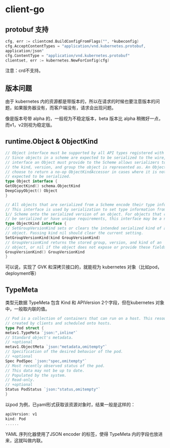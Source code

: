 
# client-go

## protobuf 支持

```go
cfg, err := clientcmd.BuildConfigFromFlags("", *kubeconfig)
cfg.AcceptContentTypes = "application/vnd.kubernetes.protobuf,
application/json"
cfg.ContentType = "application/vnd.kubernetes.protobuf"
clientset, err := kubernetes.NewForConfig(cfg)
```

注意：crd不支持。

## 版本问题

由于 kubernetes 内的资源都是带版本的，所以在请求的时候也要注意版本的问题，如果服务器没有，而客户端没有，请求会出现问题。

像是版本号带 alpha 的，一般视为不稳定版本，beta 版本比 alpha 稍微好一点，而v1，v2则视为稳定版。

## runtime.Object & ObjectKind

```go
// Object interface must be supported by all API types registered with Scheme.
// Since objects in a scheme are expected to be serialized to the wire, the
// interface an Object must provide to the Scheme allows serializers to set
// the kind, version, and group the object is represented as. An Object may
// choose to return a no-op ObjectKindAccessor in cases where it is not
// expected to be serialized.
type Object interface {
GetObjectKind() schema.ObjectKind
DeepCopyObject() Object
}

// All objects that are serialized from a Scheme encode their type information.
// This interface is used by serialization to set type information from the
1// Scheme onto the serialized version of an object. For objects that cannot
// be serialized or have unique requirements, this interface may be a no-op.
type ObjectKind interface {
// SetGroupVersionKind sets or clears the intended serialized kind of an
// object. Passing kind nil should clear the current setting.
SetGroupVersionKind(kind GroupVersionKind)
// GroupVersionKind returns the stored group, version, and kind of an
// object, or nil if the object does not expose or provide these fields.
GroupVersionKind() GroupVersionKind
}
```

可以说，实现了 GVK 和深拷贝接口的，就能视为 kubernetes 对象（比如pod，deployment等）

## TypeMeta

类型元数据 TypeMeta 包含 Kind 和 APIVersion 2个字段，但在kubernetes 对象中，一般取内联的值。

```go
// Pod is a collection of containers that can run on a host. This resource is
// created by clients and scheduled onto hosts.
type Pod struct {
metav1.TypeMeta `json:",inline"`
// Standard object's metadata.
// +optional
metav1.ObjectMeta `json:"metadata,omitempty"`
// Specification of the desired behavior of the pod.
// +optional
Spec PodSpec `json:"spec,omitempty"`
// Most recently observed status of the pod.
// This data may not be up to date.
// Populated by the system.
// Read-only.
// +optional
Status PodStatus `json:"status,omitempty"`
}
```

以pod 为例，已yaml形式获取该资源对象时，结果一般是这样的：

```go
apiVersion: v1
kind: Pod
......
```
YAML 序列化器使用了JSON encoder 的标签，使得 TypeMeta 内的字段也放进来，这就叫做内联。
